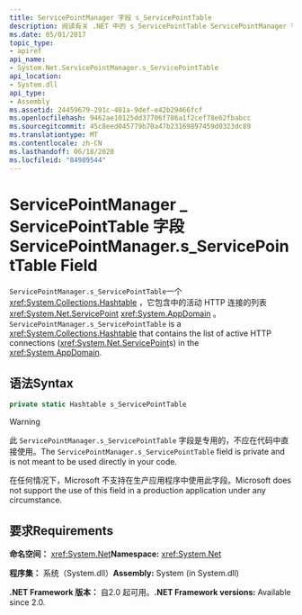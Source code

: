 ```yaml
---
title: ServicePointManager 字段 s_ServicePointTable
description: 阅读有关 .NET 中的 s_ServicePointTable ServicePointManager 字段的信息。 此哈希表字段包含 AppDomain 中的活动 HTTP 连接（ServicePoints）。
ms.date: 05/01/2017
topic_type:
- apiref
api_name:
- System.Net.ServicePointManager.s_ServicePointTable
api_location:
- System.dll
api_type:
- Assembly
ms.assetid: 24459679-291c-401a-9def-e42b29466fcf
ms.openlocfilehash: 9462ae10125dd37706f786a1f2cef78e62fbabcc
ms.sourcegitcommit: 45c8eed045779b70a47b23169897459d0323dc89
ms.translationtype: MT
ms.contentlocale: zh-CN
ms.lasthandoff: 06/18/2020
ms.locfileid: "84989544"
---
```

# <a name="servicepointmanagers_servicepointtable-field"></a><span data-ttu-id="99931-104">ServicePointManager \_ ServicePointTable 字段</span><span class="sxs-lookup"><span data-stu-id="99931-104">ServicePointManager.s\_ServicePointTable Field</span></span>

<span data-ttu-id="99931-105">`ServicePointManager.s_ServicePointTable`一个 <xref:System.Collections.Hashtable> ，它包含中的活动 HTTP 连接的列表 <xref:System.Net.ServicePoint> <xref:System.AppDomain> 。</span><span class="sxs-lookup"><span data-stu-id="99931-105">`ServicePointManager.s_ServicePointTable` is a <xref:System.Collections.Hashtable> that contains the list of active HTTP connections (<xref:System.Net.ServicePoint>s) in the <xref:System.AppDomain>.</span></span>

## <a name="syntax"></a><span data-ttu-id="99931-106">语法</span><span class="sxs-lookup"><span data-stu-id="99931-106">Syntax</span></span>
  
```csharp  
private static Hashtable s_ServicePointTable
```

> [!WARNING]
> <span data-ttu-id="99931-107">此 `ServicePointManager.s_ServicePointTable` 字段是专用的，不应在代码中直接使用。</span><span class="sxs-lookup"><span data-stu-id="99931-107">The `ServicePointManager.s_ServicePointTable` field is private and is not meant to be used directly in your code.</span></span>
>
> <span data-ttu-id="99931-108">在任何情况下，Microsoft 不支持在生产应用程序中使用此字段。</span><span class="sxs-lookup"><span data-stu-id="99931-108">Microsoft does not support the use of this field in a production application under any circumstance.</span></span>

## <a name="requirements"></a><span data-ttu-id="99931-109">要求</span><span class="sxs-lookup"><span data-stu-id="99931-109">Requirements</span></span>

<span data-ttu-id="99931-110">**命名空间：** <xref:System.Net></span><span class="sxs-lookup"><span data-stu-id="99931-110">**Namespace:** <xref:System.Net></span></span>

<span data-ttu-id="99931-111">**程序集：** 系统（System.dll）</span><span class="sxs-lookup"><span data-stu-id="99931-111">**Assembly:** System (in System.dll)</span></span>

<span data-ttu-id="99931-112">**.NET Framework 版本：** 自2.0 起可用。</span><span class="sxs-lookup"><span data-stu-id="99931-112">**.NET Framework versions:** Available since 2.0.</span></span>
